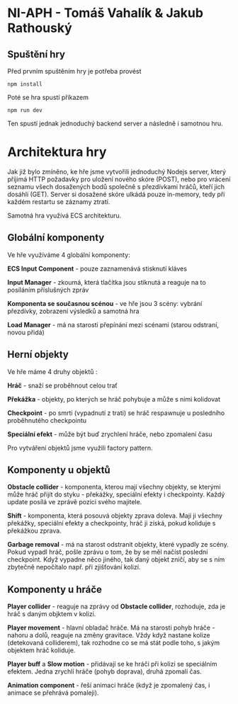 # NI-APH - Tomáš Vahalík & Jakub Rathouský

## Spuštění hry
Před prvním spuštěním hry je potřeba provést
```
npm install
```
Poté se hra spustí příkazem
```
npm run dev
```
Ten spustí jednak jednoduchý backend server a následně i samotnou hru.


# Architektura hry
Jak již bylo zmíněno, ke hře jsme vytvořili jednoduchý Nodejs server, který příjimá HTTP požadavky pro uložení nového skóre (POST),
nebo pro vrácení seznamu všech dosažených bodů společně s přezdívkami hráčů, kteří jich dosáhli (GET). Server si dosažené skóre ulkádá pouze
in-memory, tedy při každém restartu se záznamy ztratí.

Samotná hra využívá ECS architekturu.
## Globální komponenty
Ve hře využíváme 4 globální komponenty:

**ECS Input Component** - pouze zaznamenává stisknutí kláves


**Input Manager** - zkoumá, která tlačítka jsou stiknutá a reaguje na to posíláním příslušných zpráv

**Komponenta se současnou scénou** - ve hře jsou 3 scény: vybrání přezdívky, zobrazení výsledků a samotná hra

**Load Manager** - má na starosti přepínání mezi scénami (starou odstraní, novou přidá)


## Herní objekty
Ve hře máme 4 druhy objektů :

**Hráč** - snaží se proběhnout celou trať

**Překážka** - objekty, po kterých se hráč pohybuje a může s nimi kolidovat

**Checkpoint** - po smrti (vypadnutí z trati) se hráč respawnuje u posledního proběhnutého checkpointu 

**Speciální efekt** - může být buď zrychlení hráče, nebo zpomalení času

Pro vytváření objektů jsme využili factory pattern.

## Komponenty u objektů

**Obstacle collider** - komponenta, kterou mají všechny objekty, se kterými může hráč přijít do styku - překážky, speciální efekty i checkpointy.
Každý update posílá ve zprávě pozici svého majitele.

**Shift** - komponenta, která posouvá objekty zprava doleva. Mají ji všechny překážky, speciální efekty a checkpointy, 
hráč ji získá, pokud koliduje s překážkou zprava.

**Garbage removal** -  má na starost odstranit objekty, které vypadly ze scény.
Pokud vypadl hráč, pošle zprávu o tom, že by se měl načíst poslední checkpoint. Když vypadne něco jiného, tak daný objekt zničí,
aby se s ním zbytečně nepočítalo např. při zjišťování kolizí.

## Komponenty u hráče

**Player collider** - reaguje na zprávy od **Obstacle collider**, rozhoduje, zda je hráč s daným objktem v kolizi.

**Player movement** - hlavní obladač hráče. Má na starosti pohyb hráče - nahoru a dolů, reaguje na změny gravitace. 
Vždy když nastane kolize (detekovaná colliderem), tak rozhodne co se má stát podle toho, s jakým objektem hráč koliduje.

**Player buff** a **Slow motion** - přidávají se ke hráči při kolizi se speciálním efektem. Jedna zrychlí hráče (pohyb doprava), 
druhá zpomalí čas.

**Animation component** - řeší animaci hráče (když je zpomalený čas, i animace se přehrává pomaleji).


